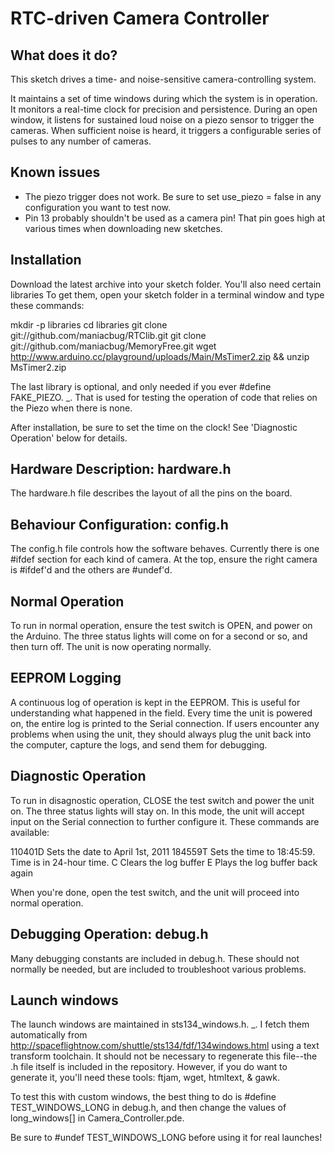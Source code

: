 # RTC-driven Camera Controller

## What does it do?

This sketch drives a time- and noise-sensitive camera-controlling system.

It maintains a set of time windows during which the system is in operation.
It monitors a real-time clock for precision and persistence.  During an open
window, it listens for sustained loud noise on a piezo sensor to trigger the
cameras.  When sufficient noise is heard, it triggers a configurable
series of pulses to any number of cameras.

## Known issues

* The piezo trigger does not work.  Be sure to set use_piezo = false in any
configuration you want to test now.
* Pin 13 probably shouldn't be used as a camera pin!  That pin goes high at
various times when downloading new sketches.

## Installation 

Download the latest archive into your sketch folder.  You'll also need certain
libraries To get them, open your sketch folder in a terminal window and type 
these commands:

mkdir -p libraries
cd libraries
git clone git://github.com/maniacbug/RTClib.git 
git clone git://github.com/maniacbug/MemoryFree.git
wget http://www.arduino.cc/playground/uploads/Main/MsTimer2.zip && unzip MsTimer2.zip

The last library is optional, and only needed if you ever #define FAKE_PIEZO. _.
That is used for testing the operation of code that relies on the Piezo when there
is none.

After installation, be sure to set the time on the clock!  See 'Diagnostic
Operation' below for details.

## Hardware Description: hardware.h 

The hardware.h file describes the layout of all the pins on the board.

## Behaviour Configuration: config.h

The config.h file controls how the software behaves.  Currently there is one #ifdef
section for each kind of camera.  At the top, ensure the right camera is #ifdef'd
and the others are #undef'd.

## Normal Operation 

To run in normal operation, ensure the test switch is OPEN, and power on the 
Arduino.  The three status lights will come on for a second or so, and then 
turn off.  The unit is now operating normally.

## EEPROM Logging

A continuous log of operation is kept in the EEPROM.  This is useful for 
understanding what happened in the field.  Every time the unit is powered on,
the entire log is printed to the Serial connection.  If users encounter any
problems when using the unit, they should always plug the unit back into
the computer, capture the logs, and send them for debugging.

## Diagnostic Operation

To run in disagnostic operation, CLOSE the test switch and power the unit on.
The three status lights will stay on.  In this mode, the unit will accept
input on the Serial connection to further configure it.  These commands are
available:

110401D		Sets the date to April 1st, 2011
184559T		Sets the time to 18:45:59.  Time is in 24-hour time.
C		Clears the log buffer
E		Plays the log buffer back again

When you're done, open the test switch, and the unit will proceed into normal
operation.

## Debugging Operation: debug.h

Many debugging constants are included in debug.h.  These should not normally be 
needed, but are included to troubleshoot various problems.

## Launch windows

The launch windows are maintained in sts134_windows.h. _.  I fetch them
automatically from http://spaceflightnow.com/shuttle/sts134/fdf/134windows.html
using a text transform toolchain.  It should not be necessary to regenerate
this file--the .h file itself is included in the repository.  However, if you
do want to generate it, you'll need these tools:  ftjam, wget, htmltext, & gawk.

To test this with custom windows, the best thing to do is #define TEST_WINDOWS_LONG
in debug.h, and then change the values of long_windows[] in Camera_Controller.pde.

Be sure to #undef TEST_WINDOWS_LONG before using it for real launches! 
